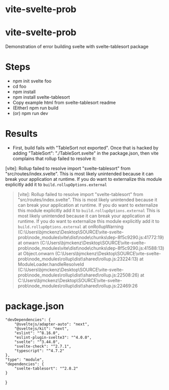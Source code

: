 # vite-svelte-prob

# vite-svelte-prob
Demonstration of error building svelte with svelte-tablesort package

# Steps
* npm init svelte foo
* cd foo
* npm install
* npm install svelte-tablesort
* Copy example html from svelte-tablesort readme
* (Either) npm run build
* (or) npm run dev

# Results
* First, build fails with "TableSort not exported". Once that is hacked by adding "TableSort": "./TableSort.svelte" in the package.json, then vite complains that rollup failed to resolve it:

[vite]: Rollup failed to resolve import "svelte-tablesort" from "src/routes/index.svelte".
This is most likely unintended because it can break your application at runtime.
If you do want to externalize this module explicitly add it to
`build.rollupOptions.external`
> [vite]: Rollup failed to resolve import "svelte-tablesort" from "src/routes/index.svelte".
This is most likely unintended because it can break your application at runtime.
If you do want to externalize this module explicitly add it to
`build.rollupOptions.external`
This is most likely unintended because it can break your application at runtime.
If you do want to externalize this module explicitly add it to
`build.rollupOptions.external`
    at onRollupWarning (C:\Users\bjmckenz\Desktop\SOURCE\vite-svelte-prob\node_modules\vite\dist\node\chunks\dep-8f5c9290.js:41772:19)
    at onwarn (C:\Users\bjmckenz\Desktop\SOURCE\vite-svelte-prob\node_modules\vite\dist\node\chunks\dep-8f5c9290.js:41588:13)
    at Object.onwarn (C:\Users\bjmckenz\Desktop\SOURCE\vite-svelte-prob\node_modules\rollup\dist\shared\rollup.js:23224:13)
    at ModuleLoader.handleResolveId (C:\Users\bjmckenz\Desktop\SOURCE\vite-svelte-prob\node_modules\rollup\dist\shared\rollup.js:22508:26)
    at C:\Users\bjmckenz\Desktop\SOURCE\vite-svelte-prob\node_modules\rollup\dist\shared\rollup.js:22469:26

# package.json
	"devDependencies": {
		"@sveltejs/adapter-auto": "next",
		"@sveltejs/kit": "next",
		"eslint": "^8.16.0",
		"eslint-plugin-svelte3": "^4.0.0",
		"svelte": "^3.44.0",
		"svelte-check": "^2.7.1",
		"typescript": "^4.7.2"
	},
	"type": "module",
	"dependencies": {
		"svelte-tablesort": "^2.0.2"
	}
}
